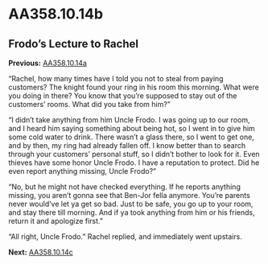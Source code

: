 # AA358.10.14b
## Frodo’s Lecture to Rachel
**Previous:** [AA358.10.14a](Old%20Stories/Jason's%20Journal/AA358.10.14a.md)

“Rachel, how many times have I told you not to steal from paying customers? The knight found your ring in his room this morning. What were you doing in there? You know that you’re supposed to stay out of the customers’ rooms. What did you take from him?”

“I didn’t take anything from him Uncle Frodo. I was going up to our room, and I heard him saying something about being hot, so I went in to give him some cold water to drink. There wasn’t a glass there, so I went to get one, and by then, my ring had already fallen off. I know better than to search through your customers’ personal stuff, so I didn’t bother to look for it. Even thieves have some honor Uncle Frodo. I have a reputation to protect. Did he even report anything missing, Uncle Frodo?”

“No, but he might not have checked everything. If he reports anything missing, you aren’t gonna see that Ben-Jor fella anymore. You’re parents never would’ve let ya get so bad. Just to be safe, you go up to your room, and stay there till morning. And if ya took anything from him or his friends, return it and apologize first.”

“All right, Uncle Frodo.” Rachel replied, and immediately went upstairs.

**Next:** [AA358.10.14c](Old%20Stories/Jason's%20Journal/AA358.10.14c.md)
